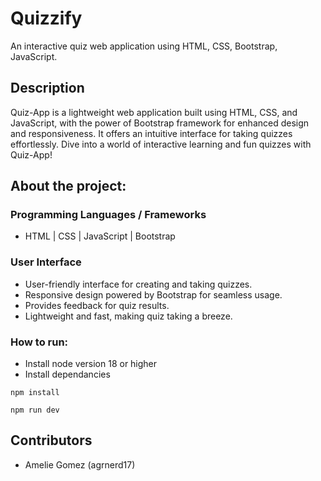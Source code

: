 # Quizzify

An interactive quiz web application using HTML, CSS, Bootstrap, JavaScript.

## Description

Quiz-App is a lightweight web application built using HTML, CSS, and JavaScript, with the power of Bootstrap framework for enhanced design and responsiveness. It offers an intuitive interface for taking quizzes effortlessly. Dive into a world of interactive learning and fun quizzes with Quiz-App!

## About the project:

### Programming Languages / Frameworks

- HTML | CSS | JavaScript | Bootstrap

### User Interface

- User-friendly interface for creating and taking quizzes.
- Responsive design powered by Bootstrap for seamless usage.
- Provides feedback for quiz results.
- Lightweight and fast, making quiz taking a breeze.

### How to run:

- Install node version 18 or higher
- Install dependancies

```
npm install

npm run dev
```

## Contributors

- Amelie Gomez (agrnerd17)
